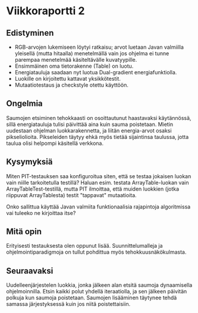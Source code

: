 # Viikkoraportti 2

## Edistyminen

* RGB-arvojen lukemiseen löytyi ratkaisu; arvot luetaan Javan valmiilla yleisellä (mutta hitaalla) menetelmällä vain jos ohjelma ei tunne parempaa menetelmää käsiteltävälle kuvatyypille.
* Ensimmäinen oma tietorakenne (Table) on luotu.
* Energiatauluja saadaan nyt luotua Dual-gradient energiafunktiolla.  
* Luokille on kirjoitettu kattavat yksikkötestit.
* Mutaatiotestaus ja checkstyle otettu käyttöön.

## Ongelmia
Saumojen etsiminen tehokkaasti on osoittautunut haastavaksi käytännössä, sillä energiatauluja tulisi päivittää aina kuin sauma poistetaan. Mietin uudestaan ohjelman luokkarakennetta, ja liitän energia-arvot osaksi pikseliolioita. Pikseleiden täytyy ehkä myös tietää sijaintinsa taulussa, jotta taulua olisi helpompi käsitellä verkkona.

## Kysymyksiä
Miten PIT-testauksen saa konfiguroitua siten, että se testaa jokaisen luokan vain niille tarkoitetulla testillä? Haluan esim. testata ArrayTable-luokan vain ArrayTableTest-testillä, mutta PIT ilmoittaa, että muiden luokkien (jotka riippuvat ArrayTablesta) testit "tappavat" mutaatioita.

Onko sallittua käyttää Javan valmiita funktionaalisia rajapintoja algoritmissa vai tuleeko ne kirjoittaa itse?

## Mitä opin
Erityisesti testauksesta olen oppunut lisää. Suunnittelumalleja ja ohjelmointiparadigmoja on tullut pohdittua myös tehokkuusnäkökulmasta.

## Seuraavaksi
Uudelleenjärjestelen luokkia, jonka jälkeen alan etsitä saumoja dynaamisella ohjelmoinnilla. Etsin kaikki polut yhdellä iteraatiolla, ja sen jälkeen päivitän polkuja kun saumoja poistetaan. Saumojen lisääminen täytynee tehdä samassa järjestyksessä kuin jos niitä poistettaisiin.

